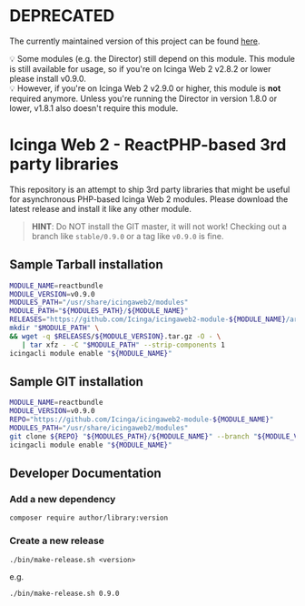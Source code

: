 # DEPRECATED

The currently maintained version of this project can be found [here](https://github.com/Icinga/icinga-php-thirdparty).

💡 Some modules (e.g. the Director) still depend on this module. This module is still available for usage, so if you're on Icinga Web 2 v2.8.2 or lower please install v0.9.0.  
💡 However, if you're on Icinga Web 2 v2.9.0 or higher, this module is **not** required anymore. Unless you're running the Director in version 1.8.0 or lower, v1.8.1 also doesn't require this module.

Icinga Web 2 - ReactPHP-based 3rd party libraries
=================================================

This repository is an attempt to ship 3rd party libraries that might be useful
for asynchronous PHP-based Icinga Web 2 modules. Please download the latest
release and install it like any other module.

> **HINT**: Do NOT install the GIT master, it will not work! Checking out a
> branch like `stable/0.9.0` or a tag like `v0.9.0` is fine.

Sample Tarball installation
---------------------------

```sh
MODULE_NAME=reactbundle
MODULE_VERSION=v0.9.0
MODULES_PATH="/usr/share/icingaweb2/modules"
MODULE_PATH="${MODULES_PATH}/${MODULE_NAME}"
RELEASES="https://github.com/Icinga/icingaweb2-module-${MODULE_NAME}/archive"
mkdir "$MODULE_PATH" \
&& wget -q $RELEASES/${MODULE_VERSION}.tar.gz -O - \
   | tar xfz - -C "$MODULE_PATH" --strip-components 1
icingacli module enable "${MODULE_NAME}"
```

Sample GIT installation
-----------------------

```sh
MODULE_NAME=reactbundle
MODULE_VERSION=v0.9.0
REPO="https://github.com/Icinga/icingaweb2-module-${MODULE_NAME}"
MODULES_PATH="/usr/share/icingaweb2/modules"
git clone ${REPO} "${MODULES_PATH}/${MODULE_NAME}" --branch "${MODULE_VERSION}"
icingacli module enable "${MODULE_NAME}"
```

Developer Documentation
-----------------------

### Add a new dependency

    composer require author/library:version

### Create a new release

    ./bin/make-release.sh <version>

e.g.

    ./bin/make-release.sh 0.9.0
